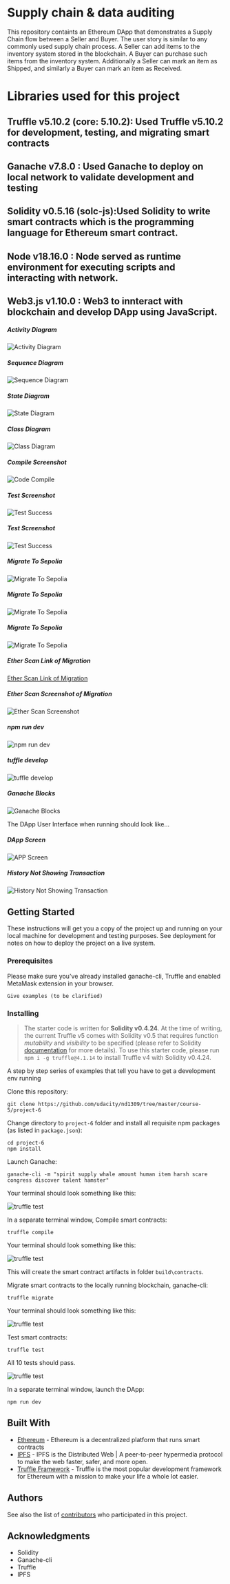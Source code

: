 # Supply chain & data auditing

This repository containts an Ethereum DApp that demonstrates a Supply Chain flow between a Seller and Buyer. The user story is similar to any commonly used supply chain process. A Seller can add items to the inventory system stored in the blockchain. A Buyer can purchase such items from the inventory system. Additionally a Seller can mark an item as Shipped, and similarly a Buyer can mark an item as Received.

# Libraries used for this project
## Truffle v5.10.2 (core: 5.10.2): Used Truffle v5.10.2 for development, testing, and migrating  smart contracts
## Ganache v7.8.0 : Used Ganache to deploy on local network to validate development and testing 
## Solidity v0.5.16 (solc-js):Used Solidity to write smart contracts which is the programming language for Ethereum smart contract.
## Node v18.16.0 : Node served as runtime environment for executing scripts and interacting with  network.
## Web3.js v1.10.0 : Web3 to innteract with blockchain and develop DApp using JavaScript.


##### Activity Diagram
![Activity Diagram](images/Activity.png)

##### Sequence Diagram
![Sequence Diagram](images/Sequence.png)

##### State Diagram
![State Diagram](images/State.png)

##### Class Diagram
![Class Diagram](images/Class.png)

##### Compile Screenshot
![Code Compile](images/Compile.png)

##### Test Screenshot
![Test Success](images/Test1.png)

##### Test Screenshot
![Test Success](images/Test2.png)

##### Migrate To Sepolia
![Migrate To Sepolia](images/migrate-sepolia.png)

##### Migrate To Sepolia
![Migrate To Sepolia](images/migrate-sepolia2.png)

##### Migrate To Sepolia
![Migrate To Sepolia](images/migrate-sepolia3.png)

##### Ether Scan Link of Migration
[Ether Scan Link of Migration ](https://sepolia.etherscan.io/address/0x83F5aD0723fb7C0903C9f6D98fc01299dF87F838)

##### Ether Scan Screenshot of Migration
![Ether Scan Screenshot](images/EtherScan.png)

##### npm run dev
![npm run dev](images/run.png)

##### tuffle develop
![tuffle develop](images/tuffle.png)

##### Ganache Blocks
![Ganache Blocks](images/ganache.png)


The DApp User Interface when running should look like...
##### DApp Screen
![APP Screen](images/Screen-1.png)
##### History Not Showing Transaction
![History Not Showing Transaction](images/history.GIF)


## Getting Started

These instructions will get you a copy of the project up and running on your local machine for development and testing purposes. See deployment for notes on how to deploy the project on a live system.

### Prerequisites

Please make sure you've already installed ganache-cli, Truffle and enabled MetaMask extension in your browser.

```
Give examples (to be clarified)
```

### Installing

> The starter code is written for **Solidity v0.4.24**. At the time of writing, the current Truffle v5 comes with Solidity v0.5 that requires function *mutability* and *visibility* to be specified (please refer to Solidity [documentation](https://docs.soliditylang.org/en/v0.5.0/050-breaking-changes.html) for more details). To use this starter code, please run `npm i -g truffle@4.1.14` to install Truffle v4 with Solidity v0.4.24. 

A step by step series of examples that tell you have to get a development env running

Clone this repository:

```
git clone https://github.com/udacity/nd1309/tree/master/course-5/project-6
```

Change directory to ```project-6``` folder and install all requisite npm packages (as listed in ```package.json```):

```
cd project-6
npm install
```

Launch Ganache:

```
ganache-cli -m "spirit supply whale amount human item harsh scare congress discover talent hamster"
```

Your terminal should look something like this:

![truffle test](images/ganache-cli.png)

In a separate terminal window, Compile smart contracts:

```
truffle compile
```

Your terminal should look something like this:

![truffle test](images/truffle_compile.png)

This will create the smart contract artifacts in folder ```build\contracts```.

Migrate smart contracts to the locally running blockchain, ganache-cli:

```
truffle migrate
```

Your terminal should look something like this:

![truffle test](images/truffle_migrate.png)

Test smart contracts:

```
truffle test
```

All 10 tests should pass.

![truffle test](images/truffle_test.png)

In a separate terminal window, launch the DApp:

```
npm run dev
```

## Built With

* [Ethereum](https://www.ethereum.org/) - Ethereum is a decentralized platform that runs smart contracts
* [IPFS](https://ipfs.io/) - IPFS is the Distributed Web | A peer-to-peer hypermedia protocol
to make the web faster, safer, and more open.
* [Truffle Framework](http://truffleframework.com/) - Truffle is the most popular development framework for Ethereum with a mission to make your life a whole lot easier.


## Authors

See also the list of [contributors](https://github.com/your/project/contributors.md) who participated in this project.

## Acknowledgments

* Solidity
* Ganache-cli
* Truffle
* IPFS

